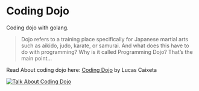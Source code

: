 # Coding Dojo

Coding dojo with golang.

> Dojo refers to a training place specifically for Japanese martial arts such as aikido, judo, karate, or samurai. And what does this have to do with programming? Why is it called Programming Dojo? That’s the main point...

Read About coding dojo here: [Coding Dojo](https://medium.com/@lucascaixeta/coding-dojo-4e0b1ea69735) by Lucas Caixeta


[![Talk About Coding Dojo](https://img.youtube.com/vi/F22SjIY_OEk/0.jpg)](https://www.youtube.com/watch?v=F22SjIY_OEk)
